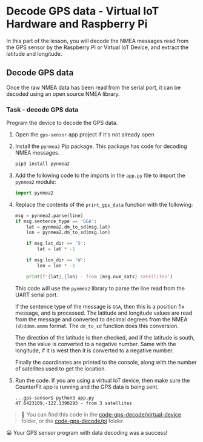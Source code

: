 # Decode GPS data - Virtual IoT Hardware and Raspberry Pi

In this part of the lesson, you will decode the NMEA messages read from the GPS sensor by the Raspberry Pi or Virtual IoT Device, and extract the latitude and longitude.

## Decode GPS data

Once the raw NMEA data has been read from the serial port, it can be decoded using an open source NMEA library.

### Task - decode GPS data

Program the device to decode the GPS data.

1. Open the `gps-sensor` app project if it's not already open

1. Install the `pynmea2` Pip package. This package has code for decoding NMEA messages.

    ```sh
    pip3 install pynmea2
    ```

1. Add the following code to the imports in the `app.py` file to import the `pynmea2` module:

    ```python
    import pynmea2
    ```

1. Replace the contents of the `print_gps_data` function with the following:

    ```python
    msg = pynmea2.parse(line)
    if msg.sentence_type == 'GGA':
        lat = pynmea2.dm_to_sd(msg.lat)
        lon = pynmea2.dm_to_sd(msg.lon)

        if msg.lat_dir == 'S':
            lat = lat * -1

        if msg.lon_dir == 'W':
            lon = lon * -1

        print(f'{lat},{lon} - from {msg.num_sats} satellites')
    ```

    This code will use the `pynmea2` library to parse the line read from the UART serial port.

    If the sentence type of the message is `GGA`, then this is a position fix message, and is processed. The latitude and longitude values are read from the message and converted to decimal degrees from the NMEA `(d)ddmm.mmmm` format.  The `dm_to_sd` function does this conversion.

    The direction of the latitude is then checked, and if the latitude is south, then the value is converted to a negative number. Same with the longitude, if it is west then it is converted to a negative number.

    Finally the coordinates are printed to the console, along with the number of satellites used to get the location.

1. Run the code. If you are using a virtual IoT device, then make sure the CounterFit app is running and the GPS data is being sent.

    ```output
    ...gps-sensor$ python3 app.py 
    47.6423109,-122.1390293 - from 3 satellites
    ```

> 💁 You can find this code in the [code-gps-decode/virtual-device](code-gps-decode/virtual-device) folder, or the [code-gps-decode/pi](code-gps-decode/pi) folder.

😀 Your GPS sensor program with data decoding was a success!
